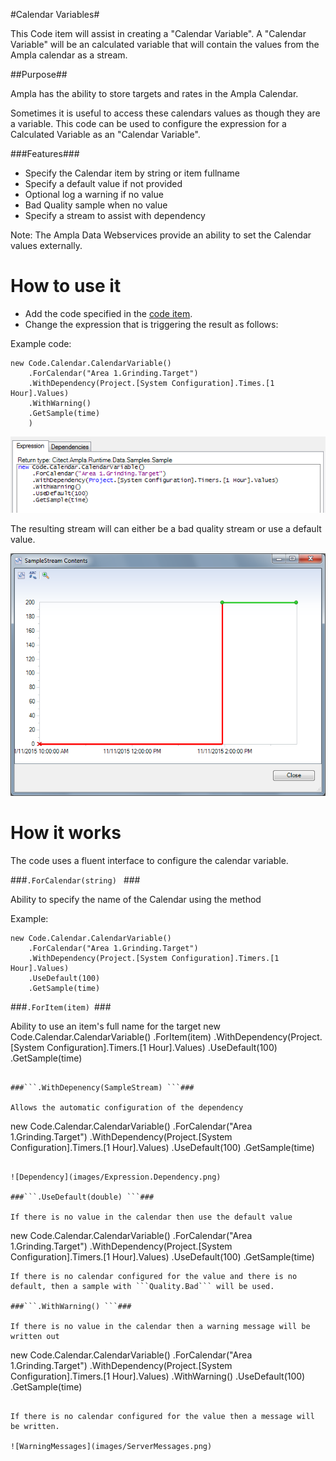 #Calendar Variables#


This Code item will assist in creating a "Calendar Variable".
A "Calendar Variable" will be an calculated variable that will contain the values from the Ampla calendar as a stream. 

##Purpose##

Ampla has the ability to store targets and rates in the Ampla Calendar.

Sometimes it is useful to access these calendars values as though they are a variable.
This code can be used to configure the expression for a Calculated Variable as an "Calendar Variable".

###Features###

* Specify the Calendar item by string or item fullname
* Specify a default value if not provided
* Optional log a warning if no value
* Bad Quality sample when no value
* Specify a stream to assist with dependency

Note:
The Ampla Data Webservices provide an ability to set the Calendar values externally. 

How to use it
===

* Add the code specified in the [code item](CalendarVariable.cs).
* Change the expression that is triggering the result as follows:

Example code: 

``` CSharp
new Code.Calendar.CalendarVariable()
	.ForCalendar("Area 1.Grinding.Target")
	.WithDependency(Project.[System Configuration].Times.[1 Hour].Values)
	.WithWarning()
	.GetSample(time)
	)
```

![Expression](images/Expression.png)

The resulting stream will can either be a bad quality stream or use a default value.


![SampleStream](images/SampleStream.png)


How it works
===

The code uses a fluent interface to configure the calendar variable.


###```.ForCalendar(string) ``` ###

Ability to specify the name of the Calendar using the method 

Example:
```
new Code.Calendar.CalendarVariable()
	.ForCalendar("Area 1.Grinding.Target")
	.WithDependency(Project.[System Configuration].Timers.[1 Hour].Values)
	.UseDefault(100)
	.GetSample(time)
```

###```.ForItem(item) ```###

Ability to use an item's full name for the target 
new Code.Calendar.CalendarVariable()
	.ForItem(item)
	.WithDependency(Project.[System Configuration].Timers.[1 Hour].Values)
	.UseDefault(100)
	.GetSample(time)
```

###```.WithDepenency(SampleStream) ```###

Allows the automatic configuration of the dependency

```
new Code.Calendar.CalendarVariable()
	.ForCalendar("Area 1.Grinding.Target")
	.WithDependency(Project.[System Configuration].Timers.[1 Hour].Values)
	.UseDefault(100)
	.GetSample(time)
```

![Dependency](images/Expression.Dependency.png)

###```.UseDefault(double) ```###

If there is no value in the calendar then use the default value 

```
new Code.Calendar.CalendarVariable()
	.ForCalendar("Area 1.Grinding.Target")
	.WithDependency(Project.[System Configuration].Timers.[1 Hour].Values)
	.UseDefault(100)
	.GetSample(time)
```
If there is no calendar configured for the value and there is no default, then a sample with ```Quality.Bad``` will be used.

###```.WithWarning() ```###

If there is no value in the calendar then a warning message will be written out 

```
new Code.Calendar.CalendarVariable()
	.ForCalendar("Area 1.Grinding.Target")
	.WithDependency(Project.[System Configuration].Timers.[1 Hour].Values)
	.WithWarning()
	.UseDefault(100)
	.GetSample(time)
```

If there is no calendar configured for the value then a message will be written.

![WarningMessages](images/ServerMessages.png)



